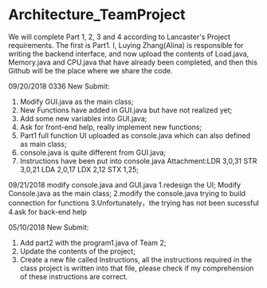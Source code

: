 # Architecture_TeamProject

We will complete Part 1, 2, 3 and 4 according to Lancaster's Project requirements. The first is Part1. I, Luying Zhang(Alina) is responsible for writing the backend interface, and now upload the contents of Load.java, Memory.java and CPU.java that have already been completed, and then this Github will be the place where we share the code.

09/20/2018 0336 New Submit:
1. Modify GUI.java as the main class;
2. New Functions have added in GUI.java but have not realized yet;
3. Add some new variables into GUI.java;
4. Ask for front-end help, really implement new functions;
5. Part1 full function UI uploaded as console.java which can also defined as main class;
6. console.java is quite different from GUI.java;
7. Instructions have been put into console.java
Attachment:LDR 3,0,31
           STR 3,0,21
           LDA 2,0,17
           LDX 2,12
           STX 1,25;
           
09/21/2018 modify console.java and GUI.java
1.redesign the UI;  Modify Console.java as the main class;
2.modify the console.java trying to build connection for functions
3.Unfortunately，the trying has not been sucessful
4.ask for back-end help

05/10/2018 New Submit:
1. Add part2 with the program1.java of Team 2;
2. Update the contents of the project;
3. Create a new file called Instructions, all the instructions required in the class project is written into that file, please check if my comprehension of these instructions are correct.
